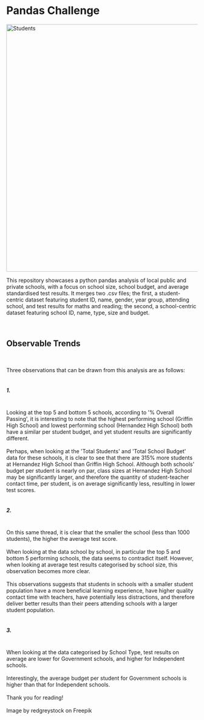 <h1>Pandas Challenge</h1>
<img
        src="https://img.freepik.com/free-vector/flat-happy-college-university-students-with-books-backpacks_88138-977.jpg?w=826&t=st=1692171617~exp=1692172217~hmac=73205f85ed82608f4ee3b56009c9e6d19d270af6a2ed0f2a203904d0f8d47868"
        alt="Students"
        width="650"
      />
</br>
<p>
This repository showcases a python pandas analysis of local public and private schools, with a focus on school size, school budget, and average standardised test results. It merges two .csv files; the first, a student-centric dataset featuring student ID, name, gender, year group, attending school, and test results for maths and reading; the second, a school-centric dataset featuring school ID, name, type, size and budget.
</p>
</br>
<h2>Observable Trends</h2>
</br>
<p>
Three observations that can be drawn from this analysis are as follows:
</br>
</br>
<h5>1.</h5> 
</br>
Looking at the top 5 and bottom 5 schools, according to '% Overall Passing', it is interesting to note that the highest performing school (Griffin High School) and lowest performing school (Hernandez High School) both have a similar per student budget, and yet student results are significantly different.
</br>
</br>
Perhaps, when looking at the 'Total Students' and 'Total School Budget' data for these schools, it is clear to see that there are 315% more students at Hernandez High School than Griffin High School.
Although both schools' budget per student is nearly on par, class sizes at Hernandez High School may be significantly larger, and therefore the quantity of student-teacher contact time, per student, is on average significantly less, resulting in lower test scores.
</br>
</br>
<h5>2.</h5> 
</br>
On this same thread, it is clear that the smaller the school (less than 1000 students), the higher the average test score.
</br>
</br>
When looking at the data school by school, in particular the top 5 and bottom 5 performing schools, the data seems to contradict itself. However, when looking at average test results categorised by school size, this observation becomes more clear.
</br>
</br>
This observations suggests that students in schools with a smaller student population have a more beneficial learning experience, have higher  quality contact time with teachers, have potentially less distractions, and therefore deliver better results than their peers attending schools with a larger student population.
</br>
</br>
<h5>3.</h5> 
</br>
When looking at the data categorised by School Type, test results on average are lower for Government schools, and higher for Independent schools.
</br>
</br>
Interestingly, the average budget per student for Government schools is higher than that for Independent schools.
</br>
</br>
Thank you for reading!
</br>
</br>
Image by redgreystock on Freepik
</p>  
